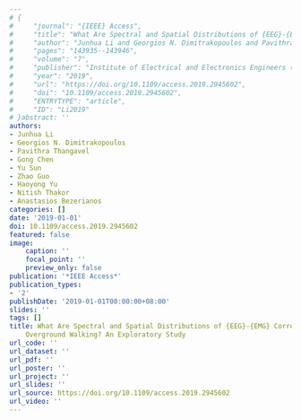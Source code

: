 ```yaml
---
# {
#     "journal": "{IEEE} Access",
#     "title": "What Are Spectral and Spatial Distributions of {EEG}-{EMG} Correlations in Overground Walking? An Exploratory Study",
#     "author": "Junhua Li and Georgios N. Dimitrakopoulos and Pavithra Thangavel and Gong Chen and Yu Sun and Zhao Guo and Haoyong Yu and Nitish Thakor and Anastasios Bezerianos",
#     "pages": "143935--143946",
#     "volume": "7",
#     "publisher": "Institute of Electrical and Electronics Engineers ({IEEE})",
#     "year": "2019",
#     "url": "https://doi.org/10.1109/access.2019.2945602",
#     "doi": "10.1109/access.2019.2945602",
#     "ENTRYTYPE": "article",
#     "ID": "Li2019"
# }abstract: ''
authors:
- Junhua Li
- Georgios N. Dimitrakopoulos
- Pavithra Thangavel
- Gong Chen
- Yu Sun
- Zhao Guo
- Haoyong Yu
- Nitish Thakor
- Anastasios Bezerianos
categories: []
date: '2019-01-01'
doi: 10.1109/access.2019.2945602
featured: false
image:
    caption: ''
    focal_point: ''
    preview_only: false
publication: '*IEEE Access*'
publication_types:
- '2'
publishDate: '2019-01-01T00:00:00+08:00'
slides: ''
tags: []
title: What Are Spectral and Spatial Distributions of {EEG}-{EMG} Correlations in
    Overground Walking? An Exploratory Study
url_code: ''
url_dataset: ''
url_pdf: ''
url_poster: ''
url_project: ''
url_slides: ''
url_source: https://doi.org/10.1109/access.2019.2945602
url_video: ''
---
```

